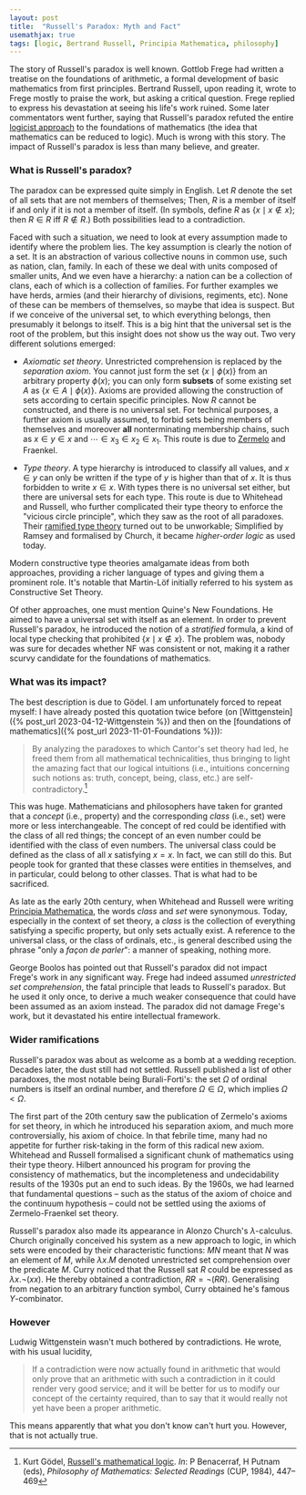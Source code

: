 ```yaml
---
layout: post
title:  "Russell's Paradox: Myth and Fact"
usemathjax: true 
tags: [logic, Bertrand Russell, Principia Mathematica, philosophy]
---
```


The story of Russell's paradox is well known. Gottlob Frege had written a treatise on the foundations of arithmetic, a formal development of basic mathematics from first principles. 
Bertrand Russell, upon reading it, wrote to Frege mostly to praise the work, but asking a critical question. Frege replied to express his devastation at seeing his life's work ruined. 
Some later commentators went further, saying that Russell's paradox refuted the entire [logicist approach](https://plato.stanford.edu/entries/logicism/#) 
to the foundations of mathematics (the idea that mathematics can be reduced to logic). 
Much is wrong with this story. 
The impact of Russell's paradox is less than many believe, and greater. 

### What is Russell's paradox?

The paradox can be expressed quite simply in English.
Let $R$ denote the set of all sets that are not members of themselves;
Then, $R$ is a member of itself if and only if it is not a member of itself. 
(In symbols, define $R$ as $\{x \mid x\not\in x\}$; then $R\in R$ iff $R\not\in R$.)
Both possibilities lead to a contradiction. 

Faced with such a situation, we need to look at every assumption made to identify where the problem lies. The key assumption is clearly the notion of a set.
It is an abstraction of various collective nouns in common use, 
such as nation, clan, family. In each of these we deal with units composed of smaller units,
And we even have a hierarchy: a nation can be a collection of clans, 
each of which is a collection of families. 
For further examples we have herds, armies (and their hierarchy of divisions, regiments, etc).
None of these can be members of themselves, so maybe that idea is suspect. 
But if we conceive of the universal set, to which everything belongs, 
then presumably it belongs to itself. 
This is a big hint that the universal set is the root of the problem,
but this insight does not show us the way out. 
Two very different solutions emerged: 

* *Axiomatic set theory*. Unrestricted comprehension is replaced by the *separation axiom*. 
You cannot just form the set $\{x\mid\phi(x)\}$ from an arbitrary property $\phi(x)$; 
you can only form **subsets** of some existing set $A$ as $\{x\in A\mid\phi(x)\}$. 
Axioms are provided allowing the construction of sets according to certain specific principles.
Now $R$ cannot be constructed, and there is no universal set. 
For technical purposes, a further axiom is usually assumed, to forbid 
sets being members of themselves and moreover **all** nonterminating membership chains,
such as $x\in y\in x$ and  $\cdots \in x_3\in x_2\in x_1$. 
This route is due to [Zermelo](https://plato.stanford.edu/entries/zermelo-set-theory/) 
and Fraenkel.

* *Type theory*. 
A type hierarchy is introduced to classify all values, and $x\in y$
can only be written if the type of $y$ is higher than that of $x$.
It is thus forbidden to write $x\in x$. 
With types there is no universal set either, but there are universal sets for each type. 
This route is due to Whitehead and Russell, who further complicated their type theory 
to enforce the "vicious circle principle", which they saw as the root of all paradoxes. 
Their [ramified type theory](https://plato.stanford.edu/entries/type-theory/#RamiHierImprPrin) 
turned out to be unworkable; 
Simplified by Ramsey and formalised by Church, it became *higher-order logic* as used today. 
Modern constructive type theories amalgamate ideas from both approaches,
providing a richer language of types and giving them a prominent role.
It's notable that Martin-Löf initially referred to his system as Constructive Set Theory. 

Of other approaches, one must mention Quine's New Foundations. 
He aimed to have a universal set with itself as an element. 
In order to prevent Russell's paradox, he introduced the notion of a *stratified* formula,
a kind of local type checking that prohibited $\{x \mid x\not\in x\}$.
The problem was, nobody was sure for decades whether NF was consistent or not,
making it a rather scurvy candidate for the foundations of mathematics. 

### What was its impact?

The best description is due to Gödel.
I am unfortunately forced to repeat myself: I have already posted this quotation
twice before (on [Wittgenstein]({% post_url 2023-04-12-Wittgenstein %})
and then on the [foundations of mathematics]({% post_url 2023-11-01-Foundations %})):

> By analyzing the paradoxes to which Cantor's set theory had led, he freed them from all mathematical technicalities, thus bringing to light the amazing fact that our logical intuitions (i.e., intuitions concerning such notions as: truth, concept, being, class, etc.) are self-contradictory.[^1]

[^1]: Kurt Gödel, [Russell's mathematical logic](https://doi.org/10.1017/CBO9781139171519.024). *In*: P Benacerraf, H Putnam (eds), *Philosophy of Mathematics: Selected Readings* (CUP, 1984), 447–469

This was huge. Mathematicians and philosophers have taken for granted that a *concept* 
(i.e., property)
and the corresponding *class* (i.e., set) were more or less interchangeable.
The concept of red could be identified with the class of all red things; 
the concept of an even number could be identified with the class of even numbers. 
The universal class could be defined as the class of all $x$ satisfying $x=x$.
In fact, we can still do this. But people took for granted that these classes 
were entities in themselves, and in particular, could belong to other classes. 
That is what had to be sacrificed. 

As late as the early 20th century, when Whitehead and Russell were writing
[Principia Mathematica](https://plato.stanford.edu/entries/principia-mathematica/),
the words *class* and *set* were synonymous. 
Today, especially in the context of set theory, 
a *class* is the collection of everything satisfying a specific property,
but only sets actually exist. A reference to the universal class, or the class of ordinals,
etc., is general described using the phrase "only a *façon de parler*": 
a manner of speaking, nothing more. 

George Boolos has pointed out that Russell's paradox did not impact 
Frege's work in any significant way. Frege had indeed assumed 
*unrestricted set comprehension*, the fatal principle that leads to Russell's paradox.
But he used it only once, to derive a much weaker consequence 
that could have been assumed as an axiom instead. The paradox
did not damage Frege's work, but it devastated his entire intellectual framework. 

### Wider ramifications

Russell's paradox was about as welcome as a bomb at a wedding reception. 
Decades later, the dust still had not settled.
Russell published a list of other paradoxes, the most notable being 
Burali-Forti's: the set $\Omega$ of ordinal numbers is itself an ordinal number, 
and therefore $\Omega\in \Omega$, which implies $\Omega<\Omega$. 

The first part of the 20th century saw the publication of Zermelo's
axioms for set theory, in which he introduced his separation axiom, and much more controversially, his axiom of choice. 
In that febrile time, many had no appetite for further risk-taking 
in the form of this radical new axiom.
Whitehead and Russell formalised a significant chunk of mathematics using their type theory. 
Hilbert announced his program for proving the consistency of mathematics, 
but the incompleteness and undecidability results of the 1930s put an end to such ideas. 
By the 1960s, we had learned that fundamental questions – such as the status of the axiom of choice and the continuum hypothesis – could not be settled 
using the axioms of Zermelo-Fraenkel set theory. 

Russell's paradox also made its appearance in Alonzo Church's $\lambda$-calculus. 
Church originally conceived his system as a new approach to logic, 
in which sets were encoded by their characteristic functions: $MN$
meant that $N$ was an element of $M$, 
while $\lambda x. M$ denoted unrestricted set comprehension over the predicate $M$.
Curry noticed that the Russell sat $R$ could be expressed as $\lambda x. \neg (x x)$.
He thereby obtained a contradiction, $RR = \neg(RR)$.
Generalising from negation to an arbitrary function symbol, 
Curry obtained he's famous $Y$-combinator.

### However

Ludwig Wittgenstein wasn't much bothered by contradictions. He wrote, with his usual lucidity, 

> If a contradiction were now actually found in arithmetic that would only prove that an arithmetic with such a contradiction in it could render very good service; and it will be better for us to modify our concept of the certainty required, than to say that it would really not yet have been a proper arithmetic.

This means apparently that what you don't know can't hurt you. 
However, that is not actually true. 
